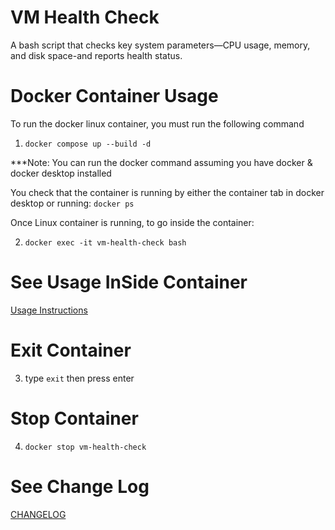 # VM Health Check

A bash script that checks key system parameters—CPU usage, memory, and disk space-and reports health status.

# Docker Container Usage

To run the docker linux container, you must run the following command

1. ```docker compose up --build -d```

***Note: You can run the docker command assuming you have docker & docker desktop installed

You check that the container is running by either the container tab in docker desktop or running: ```docker ps```

Once Linux container is running, to go inside the container:

2. ```docker exec -it vm-health-check bash```

# See Usage InSide Container

[Usage Instructions](docs/usage.md)


# Exit Container

3. type ```exit``` then press enter

# Stop Container

4. ```docker stop vm-health-check```

# See Change Log
[CHANGELOG](docs/CHANGELOG.md)